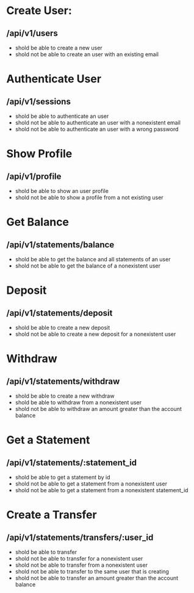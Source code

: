 # Create User:
## /api/v1/users
- shold be able to create a new user
- shold not be able to create an user with an existing email

# Authenticate User
## /api/v1/sessions
- shold be able to authenticate an user
- shold not be able to authenticate an user with a nonexistent email
- shold not be able to authenticate an user with a wrong password

# Show Profile
## /api/v1/profile
- shold be able to show an user profile
- shold not be able to show a profile from a not existing user

# Get Balance
## /api/v1/statements/balance
- shold be able to get the balance and all statements of an user
- shold not be able to get the balance of a nonexistent user

# Deposit
## /api/v1/statements/deposit
- shold be able to create a new deposit
- shold not be able to create a new deposit for a nonexistent user

# Withdraw
## /api/v1/statements/withdraw
- shold be able to create a new withdraw
- shold be able to withdraw from a nonexistent user
- shold not be able to withdraw an amount greater than the account balance

# Get a Statement
## /api/v1/statements/:statement_id
- shold be able to get a statement by id
- shold not be able to get a statement from a nonexistent user
- shold not be able to get a statement from a nonexistent statement_id


# Create a Transfer
## /api/v1/statements/transfers/:user_id
- shold be able to transfer
- shold not be able to transfer for a nonexistent user
- shold not be able to transfer from a nonexistent user
- shold not be able to transfer to the same user that is creating
- shold not be able to transfer an amount greater than the account balance
